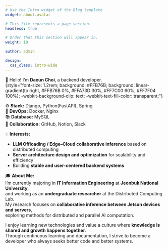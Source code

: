 ```yaml
---
# Use the Intro widget of the Blog template
widget: about.avatar

# This file represents a page section.
headless: true

# Order that this section will appear in.
weight: 10

author: admin

design:
  css_class: intro-wide
---
```


👋 Hello! I’m **Daeun Choi**, a backend developer.  
{style="font-size: 1.2rem; background: #FFB76B; background: linear-gradient(to right, #FFB76B 0%, #FFA73D 30%, #FF7C00 60%, #FF7F04 100%); -webkit-background-clip: text; -webkit-text-fill-color: transparent;"}

⚙️ **Stack:** Django, Python(FastAPI), Spring <br>
🧪 **DevOps:** Docker, Nginx  <br>
📚 **Database:** MySQL  <br>
🤝 **Collaboration:** GitHub, Notion, Slack  <br>

💡 **Interests:**  
- **LLM Offloading / Edge–Cloud collaborative inference** based on distributed computing  
- **Server architecture design and optimization** for scalability and efficiency  
- Building **stable and user-centered backend systems**

🎓 **About Me:**  
I’m currently majoring in **IT Information Engineering** at **Jeonbuk National University**,  
and working as an **undergraduate researcher** at the Distributed Computing Lab.  
My research focuses on **collaborative inference between Jetson devices and servers**,  
exploring methods for distributed and parallel AI computation.  

I enjoy learning new technologies and value a culture where **knowledge is shared and growth happens together**.  
Through continuous learning and documentation, I strive to become a developer who always seeks better code and better systems.
